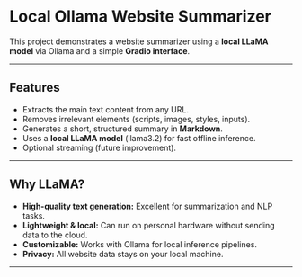 # Local Ollama Website Summarizer

This project demonstrates a website summarizer using a **local LLaMA model** via Ollama and a simple **Gradio interface**.

---

## Features

- Extracts the main text content from any URL.
- Removes irrelevant elements (scripts, images, styles, inputs).
- Generates a short, structured summary in **Markdown**.
- Uses a **local LLaMA model** (llama3.2) for fast offline inference.
- Optional streaming (future improvement).

---

## Why LLaMA?

- **High-quality text generation:** Excellent for summarization and NLP tasks.
- **Lightweight & local:** Can run on personal hardware without sending data to the cloud.
- **Customizable:** Works with Ollama for local inference pipelines.
- **Privacy:** All website data stays on your local machine.

---
